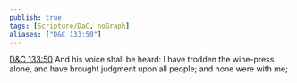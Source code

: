 ```yaml
---
publish: true
tags: [Scripture/DaC, noGraph]
aliases: ["D&C 133:50"]
---
```

[D&C 133:50](https://churchofjesuschrist.org/study/scriptures/dc-testament/dc/133?lang=eng&id=p50#p50) And his voice shall be heard: I have trodden the wine-press alone, and have brought judgment upon all people; and none were with me;
